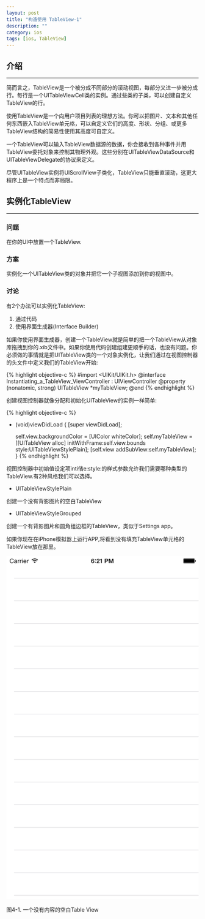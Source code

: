 ```yaml
---
layout: post
title: "构造使用 TableView-1"
description: ""
category: ios
tags: [ios, TableView]
---
```



## 介绍
---

简而言之，TableView是一个被分成不同部分的滚动视图，每部分又进一步被分成行。每行是一个UITableViewCell类的实例。通过些类的子类，可以创建自定义TableView的行。

使用TableView是一个向用户项目列表的理想方法。你可以把图片、文本和其他任何东西嵌入TableView单元格，可以自定义它们的高度、形状、分组、或更多TableView结构的简易性使用其高度可自定义。

一个TableView可以输入TableView数据源的数据，你会接收到各种事件并用TableView委托对象来控制其物理外观。这些分别在UITableViewDataSource和UITableViewDelegate的协议来定义。

尽管UITableView实例将UIScrollView子类化，TableView只能垂直滚动，这更大程序上是一个特点而非局限。

## 实例化TableView
---

### 问题

在你的UI中放置一个TableView.

### 方案

实例化一个UITableView类的对象并把它一个子视图添加到你的视图中。

### 讨论

有2个办法可以实例化TableView:

1. 通过代码
1. 使用界面生成器(Interface Builder)

如果你使用界面生成器，创建一个TableView就是简单的把一个TableView从对象库拖拽到你的.xib文件中。如果你使用代码创建组建更顺手的话，也没有问题。你必须做的事情就是把UITableView类的一个对象实例化，让我们通过在视图控制器的头文件中定义我们的TableView开始:

{% highlight objective-c %}
#import <UIKit/UIKit.h>
@interface Instantiating_a_TableView_ViewController : UIViewController
@property (nonatomic, strong) UITableView *myTableView;
@end
{% endhighlight %}

创建视图控制器就像分配和初始化UITableView的实例一样简单:

{% highlight objective-c %}
- (void)viewDidLoad {
	[super viewDidLoad];

	self.view.backgroundColor = [UIColor whiteColor];
	self.myTableView = [[UITableView alloc] initWithFrame:self.view.bounds style:UITableViewStylePlain];
	[self.view addSubView:self.myTableView];
}
{% endhighlight %}

视图控制器中初始值设定项inti偗e:style:的样式参数允许我们需要哪种类型的TableView.有2种风格我们可以选择。

* UITableViewStylePlain

创建一个没有背影图片的空白TableView

* UITableViewStyleGrouped

创建一个有背影图片和圆角组边框的TableView，类似于Settings app。

如果你现在在iPhone模拟器上运行APP,将看到没有填充TableView单元格的TableView放在那里。

![TableView-1](/assets/img/ios/TableView-1.png)

图4-1. 一个没有内容的空白Table View
